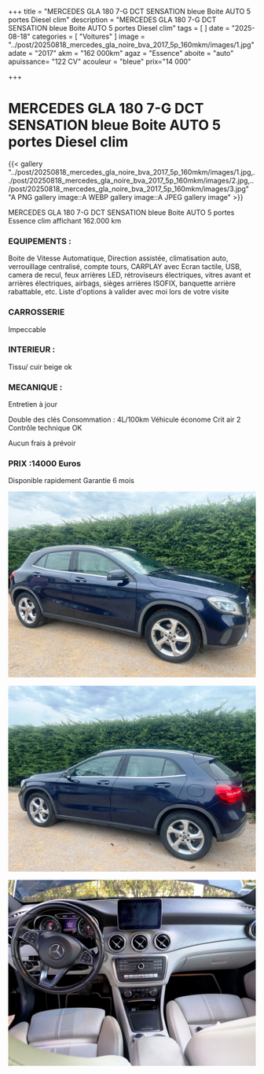 +++
title = "MERCEDES GLA 180 7-G DCT SENSATION bleue Boite AUTO 5 portes Diesel clim"
description = "MERCEDES GLA 180 7-G DCT SENSATION bleue Boite AUTO 5 portes Diesel clim"
tags = [
]
date = "2025-08-18"
categories = [
    "Voitures"
]
image = "../post/20250818_mercedes_gla_noire_bva_2017_5p_160mkm/images/1.jpg"
adate = "2017"
akm = "162 000km"
agaz = "Essence"
aboite = "auto"
apuissance= "122 CV"
acouleur = "bleue"
prix="14 000"

+++

# MERCEDES GLA 180 7-G DCT SENSATION bleue Boite AUTO 5 portes Diesel clim

{{< gallery  "../post/20250818_mercedes_gla_noire_bva_2017_5p_160mkm/images/1.jpg,../post/20250818_mercedes_gla_noire_bva_2017_5p_160mkm/images/2.jpg,../post/20250818_mercedes_gla_noire_bva_2017_5p_160mkm/images/3.jpg" "A PNG gallery image::A WEBP gallery image::A JPEG gallery image" >}}
 


MERCEDES GLA 180 7-G DCT SENSATION bleue Boite AUTO 5 portes Essence clim affichant 162.000 km 


### EQUIPEMENTS :
Boite de Vitesse Automatique, Direction assistée, climatisation auto, verrouillage centralisé, compte tours, CARPLAY  avec Ecran tactile, USB, camera de recul, feux arrières LED, rétroviseurs électriques, vitres avant et arrières électriques, airbags, sièges arrières ISOFIX, banquette arrière rabattable,  etc.
Liste d'options à valider avec moi lors de votre visite


### CARROSSERIE 
Impeccable


### INTERIEUR :
Tissu/ cuir beige ok

### MECANIQUE :
Entretien à jour 




Double des clés
Consommation : 4L/100km
Véhicule économe
Crit air 2
Contrôle technique OK 




Aucun frais à prévoir


### PRIX :14000 Euros

Disponible rapidement
Garantie 6 mois

<!-- more -->


![](images/1.jpg)

![](images/2.jpg)

![](images/3.jpg)

